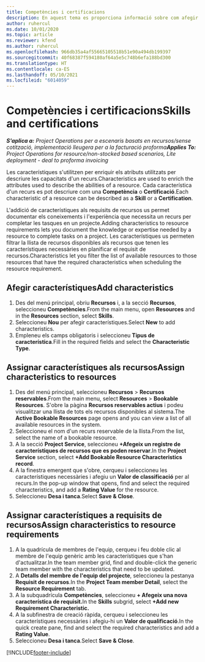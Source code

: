 ```yaml
---
title: Competències i certificacions
description: En aquest tema es proporciona informació sobre com afegir característiques de competències i certificació als recursos.
author: ruhercul
ms.date: 10/01/2020
ms.topic: article
ms.reviewer: kfend
ms.author: ruhercul
ms.openlocfilehash: 966db35a4af55665105518b51e90a494db199397
ms.sourcegitcommit: 40f68387f594180af64a5e5c748b6efa188bd300
ms.translationtype: HT
ms.contentlocale: ca-ES
ms.lasthandoff: 05/10/2021
ms.locfileid: "6014059"
---
```

# <a name="skills-and-certifications"></a><span data-ttu-id="8c929-103">Competències i certificacions</span><span class="sxs-lookup"><span data-stu-id="8c929-103">Skills and certifications</span></span>
<span data-ttu-id="8c929-104">_**S'aplica a:** Project Operations per a escenaris basats en recursos/sense cotització, implementació lleugera per a la facturació proforma_</span><span class="sxs-lookup"><span data-stu-id="8c929-104">_**Applies To:** Project Operations for resource/non-stocked based scenarios, Lite deployment - deal to proforma invoicing_</span></span>

<span data-ttu-id="8c929-105">Les característiques s'utilitzen per enriquir els atributs utilitzats per descriure les capacitats d'un recurs.</span><span class="sxs-lookup"><span data-stu-id="8c929-105">Characteristics are used to enrich the attributes used to describe the abilities of a resource.</span></span> <span data-ttu-id="8c929-106">Cada característica d'un recurs es pot descriure com una **Competència** o **Certificació**.</span><span class="sxs-lookup"><span data-stu-id="8c929-106">Each characteristic of a resource can be described as a **Skill** or a **Certification**.</span></span>

<span data-ttu-id="8c929-107">L'addició de característiques als requisits de recursos us permet documentar els coneixements i l'experiència que necessita un recurs per completar les tasques en un projecte.</span><span class="sxs-lookup"><span data-stu-id="8c929-107">Adding characteristics to resource requirements lets you document the knowledge or expertise needed by a resource to complete tasks on a project.</span></span> <span data-ttu-id="8c929-108">Les característiques us permeten filtrar la llista de recursos disponibles als recursos que tenen les característiques necessàries en planificar el requisit de recursos.</span><span class="sxs-lookup"><span data-stu-id="8c929-108">Characteristics let you filter the list of available resources to those resources that have the required characteristics when scheduling the resource requirement.</span></span>

## <a name="add-characteristics"></a><span data-ttu-id="8c929-109">Afegir característiques</span><span class="sxs-lookup"><span data-stu-id="8c929-109">Add characteristics</span></span>

1. <span data-ttu-id="8c929-110">Des del menú principal, obriu **Recursos** i, a la secció **Recursos**, seleccioneu **Competències**.</span><span class="sxs-lookup"><span data-stu-id="8c929-110">From the main menu, open **Resources** and in the **Resources** section, select **Skills**.</span></span>
2. <span data-ttu-id="8c929-111">Seleccioneu **Nou** per afegir característiques.</span><span class="sxs-lookup"><span data-stu-id="8c929-111">Select **New** to add characteristics.</span></span>
3. <span data-ttu-id="8c929-112">Empleneu els camps obligatoris i seleccioneu **Tipus de característica**.</span><span class="sxs-lookup"><span data-stu-id="8c929-112">Fill in the required fields and select the **Characteristic Type**.</span></span>

## <a name="assign-characteristics-to-resources"></a><span data-ttu-id="8c929-113">Assignar característiques als recursos</span><span class="sxs-lookup"><span data-stu-id="8c929-113">Assign characteristics to resources</span></span>

1. <span data-ttu-id="8c929-114">Des del menú principal, seleccioneu **Recursos** > **Recursos reservables**.</span><span class="sxs-lookup"><span data-stu-id="8c929-114">From the main menu, select **Resources** > **Bookable Resources**.</span></span> <span data-ttu-id="8c929-115">S'obre la pàgina **Recursos reservables actius** i podeu visualitzar una llista de tots els recursos disponibles al sistema.</span><span class="sxs-lookup"><span data-stu-id="8c929-115">The **Active Bookable Resources** page opens and you can view a list of all available resources in the system.</span></span>
2. <span data-ttu-id="8c929-116">Seleccioneu el nom d'un recurs reservable de la llista.</span><span class="sxs-lookup"><span data-stu-id="8c929-116">From the list, select the name of a bookable resource.</span></span>
3. <span data-ttu-id="8c929-117">A la secció **Project Service**, seleccioneu **+Afegeix un registre de característiques de recursos que es poden reservar**.</span><span class="sxs-lookup"><span data-stu-id="8c929-117">In the **Project Service** section, select **+Add Bookable Resource Characteristics record**.</span></span>
4. <span data-ttu-id="8c929-118">A la finestra emergent que s'obre, cerqueu i seleccioneu les característiques necessàries i afegiu un **Valor de classificació** per al recurs.</span><span class="sxs-lookup"><span data-stu-id="8c929-118">In the pop-up window that opens, find and select the required characteristics, and add a **Rating Value** for the resource.</span></span>
5. <span data-ttu-id="8c929-119">Seleccioneu **Desa i tanca**.</span><span class="sxs-lookup"><span data-stu-id="8c929-119">Select **Save & Close**.</span></span>

## <a name="assign-characteristics-to-resource-requirements"></a><span data-ttu-id="8c929-120">Assignar característiques a requisits de recursos</span><span class="sxs-lookup"><span data-stu-id="8c929-120">Assign characteristics to resource requirements</span></span>

1. <span data-ttu-id="8c929-121">A la quadrícula de membres de l'equip, cerqueu i feu doble clic al membre de l'equip genèric amb les característiques que s'han d'actualitzar.</span><span class="sxs-lookup"><span data-stu-id="8c929-121">In the team member grid, find and double-click the generic team member with the characteristics that need to be updated.</span></span>
2. <span data-ttu-id="8c929-122">A **Detalls del membre de l'equip del projecte**, seleccioneu la pestanya **Requisit de recursos**.</span><span class="sxs-lookup"><span data-stu-id="8c929-122">In the **Project Team member Detail**, select the **Resource Requirement** tab.</span></span>
3. <span data-ttu-id="8c929-123">A la subquadrícula **Competències**, seleccioneu **+ Afegeix una nova característica de requisit.**</span><span class="sxs-lookup"><span data-stu-id="8c929-123">In the **Skills** subgrid, select **+Add new Requirement Characteristic.**</span></span>
4. <span data-ttu-id="8c929-124">A la subfinestra de creació ràpida, cerqueu i seleccioneu les característiques necessàries i afegiu-hi un **Valor de qualificació**.</span><span class="sxs-lookup"><span data-stu-id="8c929-124">In the quick create pane, find and select the required characteristics and add a **Rating Value**.</span></span>
5. <span data-ttu-id="8c929-125">Seleccioneu **Desa i tanca**.</span><span class="sxs-lookup"><span data-stu-id="8c929-125">Select **Save & Close**.</span></span>

[!INCLUDE[footer-include](../includes/footer-banner.md)]